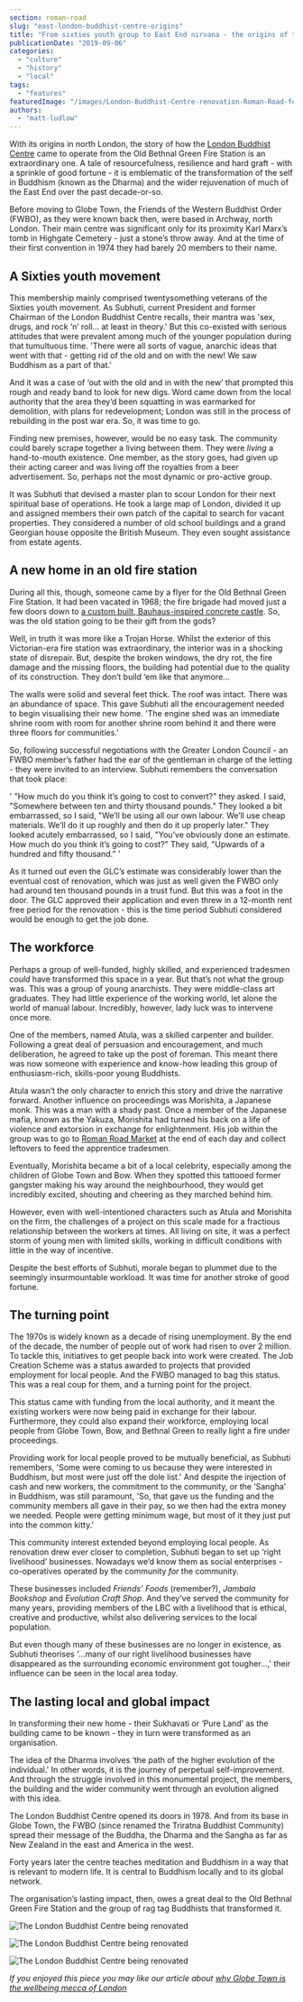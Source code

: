 ```yaml
---
section: roman-road
slug: "east-london-buddhist-centre-origins"
title: "From sixties youth group to East End nirvana - the origins of the London Buddhist Centre"
publicationDate: "2019-09-06"
categories: 
  - "culture"
  - "history"
  - "local"
tags: 
  - "features"
featuredImage: "/images/London-Buddhist-Centre-renovation-Roman-Road-featured.jpg"
authors: 
  - "matt-ludlow"
---
```


With its origins in north London, the story of how the [London Buddhist Centre](https://romanroadlondon.com/london-buddhist-centre-east-london/) came to operate from the Old Bethnal Green Fire Station is an extraordinary one. A tale of resourcefulness, resilience and hard graft - with a sprinkle of good fortune - it is emblematic of the transformation of the self in Buddhism (known as the Dharma) and the wider rejuvenation of much of the East End over the past decade-or-so.

Before moving to Globe Town, the Friends of the Western Buddhist Order (FWBO), as they were known back then, were based in Archway, north London. Their main centre was significant only for its proximity Karl Marx’s tomb in Highgate Cemetery - just a stone’s throw away. And at the time of their first convention in 1974 they had barely 20 members to their name.

## **A Sixties youth movement**

This membership mainly comprised twentysomething veterans of the Sixties youth movement. As Subhuti, current President and former Chairman of the London Buddhist Centre recalls, their mantra was 'sex, drugs, and rock ‘n’ roll… at least in theory.' But this co-existed with serious attitudes that were prevalent among much of the younger population during that tumultuous time. 'There were all sorts of vague, anarchic ideas that went with that - getting rid of the old and on with the new! We saw Buddhism as a part of that.'

And it was a case of ‘out with the old and in with the new’ that prompted this rough and ready band to look for new digs. Word came down from the local authority that the area they’d been squatting in was earmarked for demolition, with plans for redevelopment; London was still in the process of rebuilding in the post war era. So, it was time to go.

Finding new premises, however, would be no easy task. The community could barely scrape together a living between them. They were _living_ a hand-to-mouth existence. One member, as the story goes, had given up their acting career and was living off the royalties from a beer advertisement. So, perhaps not the most dynamic or pro-active group.

It was Subhuti that devised a master plan to scour London for their next spiritual base of operations. He took a large map of London, divided it up and assigned members their own patch of the capital to search for vacant properties. They considered a number of old school buildings and a grand Georgian house opposite the British Museum. They even sought assistance from estate agents.

## **A new home** in an old fire station

During all this, though, someone came by a flyer for the Old Bethnal Green Fire Station. It had been vacated in 1968; the fire brigade had moved just a few doors down to [a custom built, Bauhaus-inspired concrete castle](https://romanroadlondon.com/bethnal-green-fire-station/). So, was the old station going to be their gift from the gods?

Well, in truth it was more like a Trojan Horse. Whilst the exterior of this Victorian-era fire station was extraordinary, the interior was in a shocking state of disrepair. But, despite the broken windows, the dry rot, the fire damage and the missing floors, the building had potential due to the quality of its construction. They don’t build ‘em like that anymore…

The walls were solid and several feet thick. The roof was intact. There was an abundance of space. This gave Subhuti all the encouragement needed to begin visualising their new home. 'The engine shed was an immediate shrine room with room for another shrine room behind it and there were three floors for communities.'

So, following successful negotiations with the Greater London Council - an FWBO member’s father had the ear of the gentleman in charge of the letting - they were invited to an interview. Subhuti remembers the conversation that took place:

' "How much do you think it’s going to cost to convert?" they asked. I said, "Somewhere between ten and thirty thousand pounds." They looked a bit embarrassed, so I said, "We’ll be using all our own labour. We’ll use cheap materials. We’ll do it up roughly and then do it up properly later." They looked acutely embarrassed, so I said, "You’ve obviously done an estimate. How much do you think it’s going to cost?" They said, "Upwards of a hundred and fifty thousand.” '

As it turned out even the GLC’s estimate was considerably lower than the eventual cost of renovation, which was just as well given the FWBO only had around ten thousand pounds in a trust fund. But this was a foot in the door. The GLC approved their application and even threw in a 12-month rent free period for the renovation - this is the time period Subhuti considered would be enough to get the job done.

## **The workforce**

Perhaps a group of well-funded, highly skilled, and experienced tradesmen _could_ have transformed this space in a year. But that’s not what the group was. This was a group of young anarchists. They were middle-class art graduates. They had little experience of the working world, let alone the world of manual labour. Incredibly, however, lady luck was to intervene once more.

One of the members, named Atula, was a skilled carpenter and builder. Following a great deal of persuasion and encouragement, and much deliberation, he agreed to take up the post of foreman. This meant there was now someone with experience and know-how leading this group of enthusiasm-rich, skills-poor young Buddhists.

Atula wasn’t the only character to enrich this story and drive the narrative forward. Another influence on proceedings was Morishita, a Japanese monk. This was a man with a shady past. Once a member of the Japanese mafia, known as the Yakuza, Morishita had turned his back on a life of violence and extorsion in exchange for enlightenment. His job within the group was to go to [Roman Road Market](https://romanroadlondon.com/best-things-to-do-on-roman-road-market/) at the end of each day and collect leftovers to feed the apprentice tradesmen.

Eventually, Morishita became a bit of a local celebrity, especially among the children of Globe Town and Bow. When they spotted this tattooed former gangster making his way around the neighbourhood, they would get incredibly excited, shouting and cheering as they marched behind him.  

However, even with well-intentioned characters such as Atula and Morishita on the firm, the challenges of a project on this scale made for a fractious relationship between the workers at times. All living on site, it was a perfect storm of young men with limited skills, working in difficult conditions with little in the way of incentive.

Despite the best efforts of Subhuti, morale began to plummet due to the seemingly insurmountable workload. It was time for another stroke of good fortune.

## **The turning point**

The 1970s is widely known as a decade of rising unemployment. By the end of the decade, the number of people out of work had risen to over 2 million. To tackle this, initiatives to get people back into work were created. The Job Creation Scheme was a status awarded to projects that provided employment for local people. And the FWBO managed to bag this status. This was a real coup for them, and a turning point for the project.

This status came with funding from the local authority, and it meant the existing workers were now being paid in exchange for their labour. Furthermore, they could also expand their workforce, employing local people from Globe Town, Bow, and Bethnal Green to really light a fire under proceedings.

Providing work for local people proved to be mutually beneficial, as Subhuti remembers, 'Some were coming to us because they were interested in Buddhism, but most were just off the dole list.' And despite the injection of cash and new workers, the commitment to the community, or the ‘Sangha’ in Buddhism, was still paramount, 'So, that gave us the funding and the community members all gave in their pay, so we then had the extra money we needed. People were getting minimum wage, but most of it they just put into the common kitty.'

This community interest extended beyond employing local people. As renovation drew ever closer to completion, Subhuti began to set up ‘right livelihood’ businesses. Nowadays we’d know them as social enterprises - co-operatives operated by the community _for_ the community.

These businesses included _Friends’ Foods_ (remember?), _Jambala Bookshop_ and _Evolution Craft Shop_. And they’ve served the community for many years, providing members of the LBC with a livelihood that is ethical, creative and productive, whilst also delivering services to the local population.

But even though many of these businesses are no longer in existence, as Subhuti theorises '…many of our right livelihood businesses have disappeared as the surrounding economic environment got tougher…,' their influence can be seen in the local area today.

## **The lasting local and global impact**

In transforming their new home - their Sukhavati or ‘Pure Land’ as the building came to be known - they in turn were transformed as an organisation.

The idea of the Dharma involves ‘the path of the higher evolution of the individual.' In other words, it is the journey of perpetual self-improvement. And through the struggle involved in this monumental project, the members, the building and the wider community went through an evolution aligned with this idea.

The London Buddhist Centre opened its doors in 1978. And from its base in Globe Town, the FWBO (since renamed the Triratna Buddhist Community) spread their message of the Buddha, the Dharma and the Sangha as far as New Zealand in the east and America in the west.

Forty years later the centre teaches meditation and Buddhism in a way that is relevant to modern life. It is central to Buddhism locally and to its global network.

The organisation’s lasting impact, then, owes a great deal to the Old Bethnal Green Fire Station and the group of rag tag Buddhists that transformed it.

![The London Buddhist Centre being renovated](/images/London-Buddhist-Centre-renovation-Roman-Road-3.jpg)

![The London Buddhist Centre being renovated](/images/London-Buddhist-Centre-renovation-Roman-Road-1.jpg)

![The London Buddhist Centre being renovated](/images/London-Buddhist-Centre-renovation-Roman-Road-2-1024x726.jpg)

_If you enjoyed this piece you may like our article about [why Globe Town is the wellbeing mecca of London](https://romanroadlondon.com/globe-town-area-guide/)_
